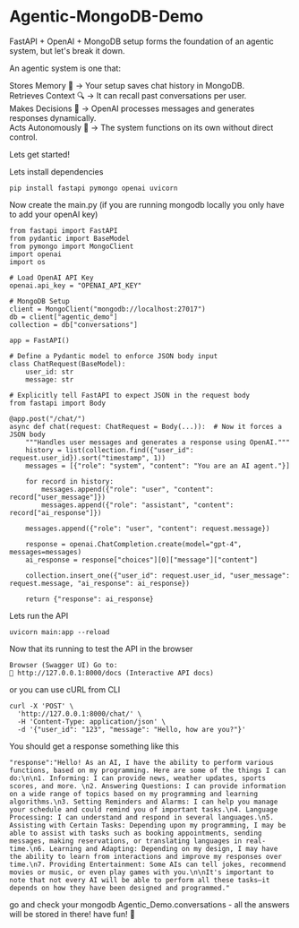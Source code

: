 # Agentic-MongoDB-Demo
FastAPI + OpenAI + MongoDB setup forms the foundation of an agentic system, but let's break it down.

An agentic system is one that:

Stores Memory 🧠 → Your setup saves chat history in MongoDB.<br>
Retrieves Context 🔍 → It can recall past conversations per user.<br>
Makes Decisions 🧩 → OpenAI processes messages and generates responses dynamically.<br>
Acts Autonomously 🤖 → The system functions on its own without direct control.<br>

Lets get started!

Lets install dependencies 
```
pip install fastapi pymongo openai uvicorn
```
Now create the main.py (if you are running mongodb locally you only have to add your openAI key)
```
from fastapi import FastAPI
from pydantic import BaseModel
from pymongo import MongoClient
import openai
import os

# Load OpenAI API Key
openai.api_key = "OPENAI_API_KEY"

# MongoDB Setup
client = MongoClient("mongodb://localhost:27017")
db = client["agentic_demo"]
collection = db["conversations"]

app = FastAPI()

# Define a Pydantic model to enforce JSON body input
class ChatRequest(BaseModel):
    user_id: str
    message: str

# Explicitly tell FastAPI to expect JSON in the request body
from fastapi import Body

@app.post("/chat/")
async def chat(request: ChatRequest = Body(...)):  # Now it forces a JSON body
    """Handles user messages and generates a response using OpenAI."""
    history = list(collection.find({"user_id": request.user_id}).sort("timestamp", 1))
    messages = [{"role": "system", "content": "You are an AI agent."}]

    for record in history:
        messages.append({"role": "user", "content": record["user_message"]})
        messages.append({"role": "assistant", "content": record["ai_response"]})

    messages.append({"role": "user", "content": request.message})

    response = openai.ChatCompletion.create(model="gpt-4", messages=messages)
    ai_response = response["choices"][0]["message"]["content"]

    collection.insert_one({"user_id": request.user_id, "user_message": request.message, "ai_response": ai_response})

    return {"response": ai_response}
```

Lets run the API
```
uvicorn main:app --reload
```
Now that its running to test the API in the browser
```
Browser (Swagger UI) Go to:
📍 http://127.0.0.1:8000/docs (Interactive API docs)
```
or you can use cURL from CLI
```
curl -X 'POST' \
  'http://127.0.0.1:8000/chat/' \
  -H 'Content-Type: application/json' \
  -d '{"user_id": "123", "message": "Hello, how are you?"}'
```
You should get a response something like this
```
"response":"Hello! As an AI, I have the ability to perform various functions, based on my programming. Here are some of the things I can do:\n\n1. Informing: I can provide news, weather updates, sports scores, and more. \n2. Answering Questions: I can provide information on a wide range of topics based on my programming and learning algorithms.\n3. Setting Reminders and Alarms: I can help you manage your schedule and could remind you of important tasks.\n4. Language Processing: I can understand and respond in several languages.\n5. Assisting with Certain Tasks: Depending upon my programming, I may be able to assist with tasks such as booking appointments, sending messages, making reservations, or translating languages in real-time.\n6. Learning and Adapting: Depending on my design, I may have the ability to learn from interactions and improve my responses over time.\n7. Providing Entertainment: Some AIs can tell jokes, recommend movies or music, or even play games with you.\n\nIt's important to note that not every AI will be able to perform all these tasks—it depends on how they have been designed and programmed."
```
go and check your mongodb Agentic_Demo.conversations - all the answers will be stored in there!
have fun! 🍺
